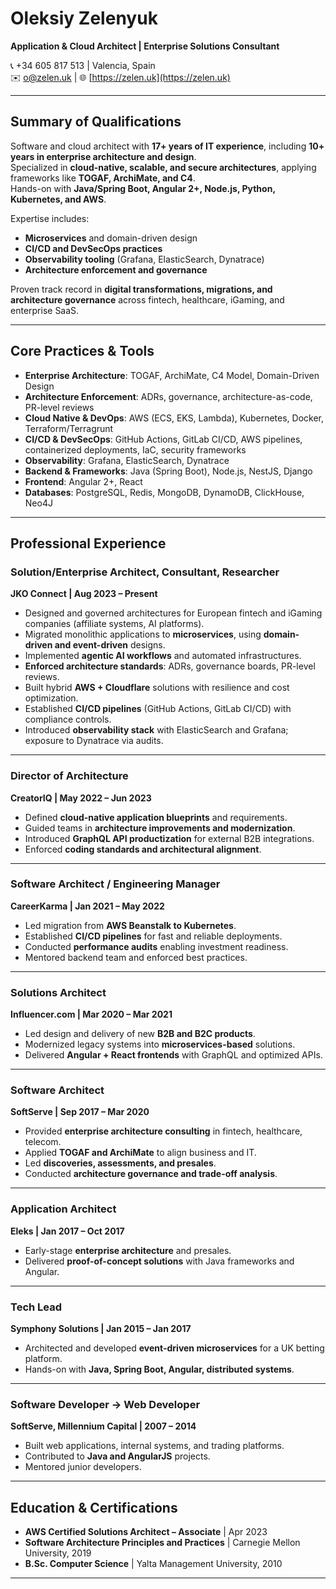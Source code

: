 # Oleksiy Zelenyuk  
**Application & Cloud Architect | Enterprise Solutions Consultant**

📞 +34 605 817 513 | Valencia, Spain  
✉️ o@zelen.uk | 🌐 [https://zelen.uk](https://zelen.uk)

---

## Summary of Qualifications  

Software and cloud architect with **17+ years of IT experience**, including **10+ years in enterprise architecture and design**.  
Specialized in **cloud-native, scalable, and secure architectures**, applying frameworks like **TOGAF, ArchiMate, and C4**.  
Hands-on with **Java/Spring Boot, Angular 2+, Node.js, Python, Kubernetes, and AWS**.  

Expertise includes:  
- **Microservices** and domain-driven design  
- **CI/CD and DevSecOps practices**  
- **Observability tooling** (Grafana, ElasticSearch, Dynatrace)  
- **Architecture enforcement and governance**  

Proven track record in **digital transformations, migrations, and architecture governance** across fintech, healthcare, iGaming, and enterprise SaaS.  

---

## Core Practices & Tools  

- **Enterprise Architecture**: TOGAF, ArchiMate, C4 Model, Domain-Driven Design  
- **Architecture Enforcement**: ADRs, governance, architecture-as-code, PR-level reviews  
- **Cloud Native & DevOps**: AWS (ECS, EKS, Lambda), Kubernetes, Docker, Terraform/Terragrunt  
- **CI/CD & DevSecOps**: GitHub Actions, GitLab CI/CD, AWS pipelines, containerized deployments, IaC, security frameworks  
- **Observability**: Grafana, ElasticSearch, Dynatrace  
- **Backend & Frameworks**: Java (Spring Boot), Node.js, NestJS, Django  
- **Frontend**: Angular 2+, React  
- **Databases**: PostgreSQL, Redis, MongoDB, DynamoDB, ClickHouse, Neo4J  

---

## Professional Experience  

### Solution/Enterprise Architect, Consultant, Researcher  
**JKO Connect | Aug 2023 – Present**  
- Designed and governed architectures for European fintech and iGaming companies (affiliate systems, AI platforms).  
- Migrated monolithic applications to **microservices**, using **domain-driven and event-driven** designs.  
- Implemented **agentic AI workflows** and automated infrastructures.  
- **Enforced architecture standards**: ADRs, governance boards, PR-level reviews.  
- Built hybrid **AWS + Cloudflare** solutions with resilience and cost optimization.  
- Established **CI/CD pipelines** (GitHub Actions, GitLab CI/CD) with compliance controls.  
- Introduced **observability stack** with ElasticSearch and Grafana; exposure to Dynatrace via audits.  

---

### Director of Architecture  
**CreatorIQ | May 2022 – Jun 2023**  
- Defined **cloud-native application blueprints** and requirements.  
- Guided teams in **architecture improvements and modernization**.  
- Introduced **GraphQL API productization** for external B2B integrations.  
- Enforced **coding standards and architectural alignment**.  

---

### Software Architect / Engineering Manager  
**CareerKarma | Jan 2021 – May 2022**  
- Led migration from **AWS Beanstalk to Kubernetes**.  
- Established **CI/CD pipelines** for fast and reliable deployments.  
- Conducted **performance audits** enabling investment readiness.  
- Mentored backend team and enforced best practices.  

---

### Solutions Architect  
**Influencer.com | Mar 2020 – Mar 2021**  
- Led design and delivery of new **B2B and B2C products**.  
- Modernized legacy systems into **microservices-based** solutions.  
- Delivered **Angular + React frontends** with GraphQL and optimized APIs.  

---

### Software Architect  
**SoftServe | Sep 2017 – Mar 2020**  
- Provided **enterprise architecture consulting** in fintech, healthcare, telecom.  
- Applied **TOGAF and ArchiMate** to align business and IT.  
- Led **discoveries, assessments, and presales**.  
- Conducted **architecture governance and trade-off analysis**.  

---

### Application Architect  
**Eleks | Jan 2017 – Oct 2017**  
- Early-stage **enterprise architecture** and presales.  
- Delivered **proof-of-concept solutions** with Java frameworks and Angular.  

---

### Tech Lead  
**Symphony Solutions | Jan 2015 – Jan 2017**  
- Architected and developed **event-driven microservices** for a UK betting platform.  
- Hands-on with **Java, Spring Boot, Angular, distributed systems**.  

---

### Software Developer → Web Developer  
**SoftServe, Millennium Capital | 2007 – 2014**  
- Built web applications, internal systems, and trading platforms.  
- Contributed to **Java and AngularJS** projects.  
- Mentored junior developers.  

---

## Education & Certifications  

- **AWS Certified Solutions Architect – Associate** | Apr 2023  
- **Software Architecture Principles and Practices** | Carnegie Mellon University, 2019  
- **B.Sc. Computer Science** | Yalta Management University, 2010  

---